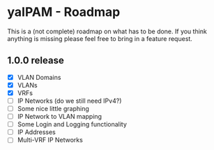 # yaIPAM - Roadmap

This is a (not complete) roadmap on what has to be done. If you think anything is missing please feel free to bring in a feature request.

## 1.0.0 release

- [x] VLAN Domains
- [x] VLANs
- [x] VRFs
- [ ] IP Networks (do we still need IPv4?)
- [ ] Some nice little graphing
- [ ] IP Network to VLAN mapping
- [ ] Some Login and Logging functionality
- [ ] IP Addresses
- [ ] Multi-VRF IP Networks
